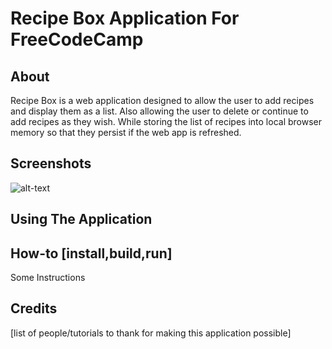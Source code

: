 # Recipe Box Application For FreeCodeCamp

## About
Recipe Box is a web application designed to allow the user to add recipes and display them as a list. Also allowing the user to delete or continue to add recipes as they wish. While storing the list of recipes into local browser memory so that they persist if the web app is refreshed.

## Screenshots
![alt-text](./link-to-preview.png?raw=true)

## Using The Application

## How-to [install,build,run]
Some Instructions

## Credits
[list of people/tutorials to thank for making this application possible]
